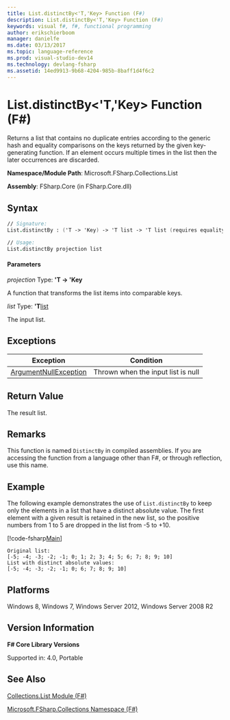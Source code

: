 ```yaml
---
title: List.distinctBy<'T,'Key> Function (F#)
description: List.distinctBy<'T,'Key> Function (F#)
keywords: visual f#, f#, functional programming
author: erikschierboom
manager: danielfe
ms.date: 03/13/2017
ms.topic: language-reference
ms.prod: visual-studio-dev14
ms.technology: devlang-fsharp
ms.assetid: 14ed9913-9b68-4204-985b-8baff1d4f6c2
---
```


# List.distinctBy<'T,'Key> Function (F#)

Returns a list that contains no duplicate entries according to the generic hash and equality comparisons on the keys returned by the given key-generating function. If an element occurs multiple times in the list then the later occurrences are discarded.

**Namespace/Module Path**: Microsoft.FSharp.Collections.List

**Assembly**: FSharp.Core (in FSharp.Core.dll)


## Syntax

```fsharp
// Signature:
List.distinctBy : ('T -> 'Key) -> 'T list -> 'T list (requires equality)

// Usage:
List.distinctBy projection list
```

#### Parameters
*projection*
Type: **'T -&gt; 'Key**


A function that transforms the list items into comparable keys.


*list*
Type: **'T**[list](https://msdn.microsoft.com/library/c627b668-477b-4409-91ed-06d7f1b3e4a7)


The input list.

## Exceptions
|Exception|Condition|
|----|----|
|[ArgumentNullException](https://msdn.microsoft.com/library/system.argumentnullexception.aspx)|Thrown when the input list is null|

## Return Value
The result list.

## Remarks
This function is named `DistinctBy` in compiled assemblies. If you are accessing the function from a language other than F#, or through reflection, use this name.

## Example

The following example demonstrates the use of `List.distinctBy` to keep only the elements in a list that have a distinct absolute value. The first element with a given result is retained in the new list, so the positive numbers from 1 to 5 are dropped in the list from -5 to +10.

[!code-fsharp[Main](~samples/snippets/fsharp/lists/snippet71.fs)]

```
Original list:
[-5; -4; -3; -2; -1; 0; 1; 2; 3; 4; 5; 6; 7; 8; 9; 10]
List with distinct absolute values:
[-5; -4; -3; -2; -1; 0; 6; 7; 8; 9; 10]
```

## Platforms
Windows 8, Windows 7, Windows Server 2012, Windows Server 2008 R2


## Version Information
**F# Core Library Versions**

Supported in: 4.0, Portable


## See Also
[Collections.List Module &#40;F&#35;&#41;](Collections.List-Module-%5BFSharp%5D.md)

[Microsoft.FSharp.Collections Namespace &#40;F&#35;&#41;](Microsoft.FSharp.Collections-Namespace-%5BFSharp%5D.md)
